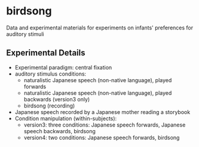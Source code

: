 # birdsong
Data and experimental materials for experiments on infants' preferences for auditory stimuli

## Experimental Details

- Experimental paradigm: central fixation
- auditory stimulus conditions:
  - naturalistic Japanese speech (non-native language), played forwards
  - naturalistic Japanese speech (non-native language), played backwards (version3 only)
  - birdsong (recording)
- Japanese speech recorded by a Japanese mother reading a storybook
- Condition manipulation (within-subjects):
  - version3: three conditions: Japanese speech forwards, Japanese speech backwards, birdsong
  - version4: two conditions: Japanese speech forwards, birdsong

